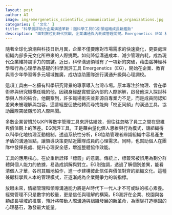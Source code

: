 ```yaml
---
layout: post
author: AI
image: img/emergenetics_scientific_communication_in_organizations.jpg
categories: [ '文化' ]
title: "科學測評助力企業溝通革新：腦科學工具EG引領組織成長新趨勢"
description: "面對數位化時代挑戰，企業溝通與內耗成管理關鍵。Emergenetics（EG）科學測評工具，結合理論與實證，協助組織深入剖析成員差異，突破傳統標籤侷限，促進團隊信任與效能。由專業科學家導入台灣，EG打破僅重績效數字的文化，以數據梳理人際溝通，兼顧心理安全與個別優勢，為企業、教育等多元場域開啟人本管理新局。面向AI時代，情緒與溝通素養更形關鍵，EG工具預計將引發組織發展新革命。"
---
```

隨著全球化浪潮與科技日新月異，企業不僅要應對市場需求的快速變化，更要處理組織內部多元文化所帶來的人際挑戰。如何降低溝通成本、減少管理內耗，成為現代企業維持競爭力的關鍵。近日，科學溝通領域有了一項新的突破，藉由腦神經科學和行為心理學為基礎的科學測評工具 Emergenetics（EG），開始在企業、教育與青少年學習等多元場域推廣，成功協助團隊進行溝通升級與心理調校。

這項工具由一名擁有科學研究背景的專家導入台灣市場。原本專注於物理、曾在學術界與研究機構任職的他，因親身經歷實驗室內部的人際誤解，啟發他深入探討科學與人性的結合。他觀察到，許多職場衝突並非源自專業力不足，而是成員間認知差異未被理解與包容。這番經歷促使他轉而尋找能夠「校正同頻」的溝通工具，協助團隊突破隱形的人際隔閡。

多數企業習慣於以KPI等數字管理工具來評估績效，但往往忽略了員工之間在思維與價值觀上的落差。EG測評工具，正是藉由量化個人思維與行為模式，讓組織得以科學化地梳理互動機制。透過系統性分析，EG協助管理者辨識組織中容易產生矛盾的溝通盲點，讓領導決策更貼近團隊成員的心理需求。同時，也幫助個人在團隊中發揮長處、提升心理安全感，增進整體協作效能。

工具的應用核心，在於重新詮釋「標籤」的意義。傳統上，標籤常被誤用為劃分群體與個人能力的依據，易造成誤解與對立。EG則強調，透過了解個別差異，能看清個人才華，各司其職地協作，進一步建構彼此信任與價值對齊的組織文化。這種兼顧科學與人本的管理模式，正逐漸成為企業競爭力的新指標。

放眼未來，情緒管理和領導溝通能力將是AI時代下一代人才不可或缺的核心素養。經營管理不只是數字的較量，更是信任與理解的構築。EG測評在企業、校園與各類成長場域的推廣，預計將帶動人際溝通與組織發展的新革命，為團隊打造穩固的心理基石，激發最大能量。